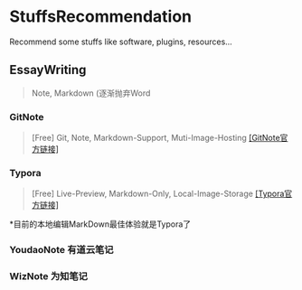 # StuffsRecommendation
 Recommend some stuffs like software, plugins, resources...

## EssayWriting

> Note, Markdown (逐渐抛弃Word

### GitNote
> [Free] Git, Note, Markdown-Support, Muti-Image-Hosting
> [[GitNote官方链接]](https://gitnoteapp.com/)


### Typora
> [Free] Live-Preview, Markdown-Only, Local-Image-Storage
> [[Typora官方链接]](https://typora.io)

*目前的本地编辑MarkDown最佳体验就是Typora了

### YoudaoNote 有道云笔记

### WizNote 为知笔记